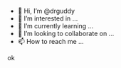- 👋 Hi, I’m @drguddy
- 👀 I’m interested in ...
- 🌱 I’m currently learning ...
- 💞️ I’m looking to collaborate on ...
- 📫 How to reach me ...

<!---
drguddy/drguddy is a ✨ special ✨ repository because its `README.md` (this file) appears on your GitHub profile.
You can click the Preview link to take a look at your changes.
--->ok
